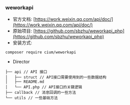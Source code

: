 ### weworkapi
- 官方文档: [https://work.weixin.qq.com/api/doc/](https://work.weixin.qq.com/api/doc/)
- 原始项目: [https://github.com/sbzhu/weworkapi_php](https://github.com/sbzhu/weworkapi_php) 
- 安装方式:
```
composer require cium/weworkapi
```
- Director
```
├── api // API 接口
│   ├── struct // API接口需要使用到的一些数据结构
│   ├── README.md
│   └── API.php // API接口的关键逻辑
├── callback // 消息回调的一些方法
└── utils // 一些基础方法
```